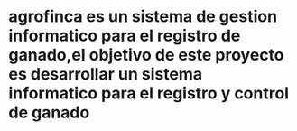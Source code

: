 # agrofinca es un sistema de gestion informatico para el registro de ganado,el objetivo de este proyecto es desarrollar un sistema informatico para el registro y control de ganado 
